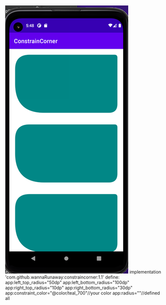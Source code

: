 ![image](https://github.com/wannaRunaway/constraincorner/blob/master/image/img.png)
implementation 'com.github.wannaRunaway:constraincorner:1.1'
define:
    app:left_top_radius="50dp"
    app:left_bottom_radius="100dp"
    app:right_top_radius="10dp"
    app:right_bottom_radius="30dp"
    app:constraint_color="@color/teal_700"//your color
    app:radius=""//defined all 